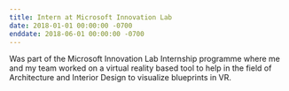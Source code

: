```yaml
---
title: Intern at Microsoft Innovation Lab
date: 2018-01-01 00:00:00 -0700
enddate: 2018-06-01 00:00:00 -0700
---
```


Was part of the Microsoft Innovation Lab Internship programme where me and my team worked on a virtual reality based tool to help in the field of Architecture and Interior Design to visualize blueprints in VR.
